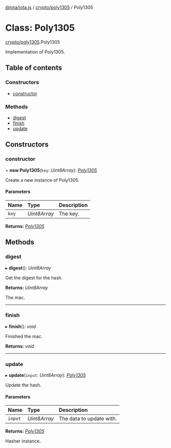[@iota/iota.js](../README.md) / [crypto/poly1305](../modules/crypto_poly1305.md) / Poly1305

# Class: Poly1305

[crypto/poly1305](../modules/crypto_poly1305.md).Poly1305

Implementation of Poly1305.

## Table of contents

### Constructors

- [constructor](crypto_poly1305.poly1305.md#constructor)

### Methods

- [digest](crypto_poly1305.poly1305.md#digest)
- [finish](crypto_poly1305.poly1305.md#finish)
- [update](crypto_poly1305.poly1305.md#update)

## Constructors

### constructor

\+ **new Poly1305**(`key`: *Uint8Array*): [*Poly1305*](crypto_poly1305.poly1305.md)

Create a new instance of Poly1305.

#### Parameters

| Name | Type | Description |
| :------ | :------ | :------ |
| `key` | *Uint8Array* | The key. |

**Returns:** [*Poly1305*](crypto_poly1305.poly1305.md)

## Methods

### digest

▸ **digest**(): *Uint8Array*

Get the digest for the hash.

**Returns:** *Uint8Array*

The mac.

___

### finish

▸ **finish**(): *void*

Finished the mac.

**Returns:** *void*

___

### update

▸ **update**(`input`: *Uint8Array*): [*Poly1305*](crypto_poly1305.poly1305.md)

Update the hash.

#### Parameters

| Name | Type | Description |
| :------ | :------ | :------ |
| `input` | *Uint8Array* | The data to update with. |

**Returns:** [*Poly1305*](crypto_poly1305.poly1305.md)

Hasher instance.
